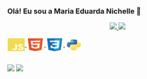 ### Olá! Eu sou a Maria Eduarda Nichelle 👋

<div align="center">
  <a href="https://github.com/mariaeduardanichelle">
  <img height="180em" src="https://github-readme-stats.vercel.app/api?username=mariaeduardanichelle&show_icons=true&theme=dracula&include_all_commits=true&count_private=true"/>
  <img height="180em" src="https://github-readme-stats.vercel.app/api/top-langs/?username=mariaeduardanichelle&layout=compact&langs_count=7&theme=dracula"/>
</div>
<div style="display: inline_block"><br>
  <img align="center" alt="Maria-Js" height="30" width="40" src="https://raw.githubusercontent.com/devicons/devicon/master/icons/javascript/javascript-plain.svg">
  <img align="center" alt="Maria-HTML" height="30" width="40" src="https://raw.githubusercontent.com/devicons/devicon/master/icons/html5/html5-original.svg">
  <img align="center" alt="Maria-CSS" height="30" width="40" src="https://raw.githubusercontent.com/devicons/devicon/master/icons/css3/css3-original.svg">
  <img align="center" alt="Maria-Python" height="30" width="40" src="https://raw.githubusercontent.com/devicons/devicon/master/icons/python/python-original.svg">
</div>
  
  ##
 
<div> 
  <a href="https://instagram.com/maria.nichelle" target="_blank"><img src="https://img.shields.io/badge/-Instagram-%23E4405F?style=for-the-badge&logo=instagram&logoColor=white" target="_blank"></a>
  <a href = "mailto:madunichelle@gmail.com"><img src="https://img.shields.io/badge/-Gmail-%23333?style=for-the-badge&logo=gmail&logoColor=white" target="_blank"></a>
<!--  <a href="https://www.linkedin.com/in/" target="_blank"><img src="https://img.shields.io/badge/-LinkedIn-%230077B5?style=for-the-badge&logo=linkedin&logoColor=white" target="_blank"></a> !-->
 
<!-- ![Snake animation](https://github.com/mariaeduardanichelle/mariaeduardanichelle/blob/output/github-contribution-grid-snake.svg) !-->
 
</div>
